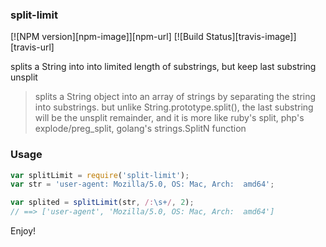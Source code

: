 ### split-limit
[![NPM version][npm-image]][npm-url]
[![Build Status][travis-image]][travis-url]

splits a String into into limited length of substrings, but keep last substring unsplit

> splits a String object into an array of strings by separating the string into substrings.
> but unlike String.prototype.split(), the last substring will be the unsplit remainder,
> and it is more like ruby's split, php's explode/preg_split, golang's strings.SplitN function


### Usage
``` js
var splitLimit = require('split-limit');
var str = 'user-agent: Mozilla/5.0, OS: Mac, Arch:  amd64';

var splited = splitLimit(str, /:\s+/, 2);
// ==> ['user-agent', 'Mozilla/5.0, OS: Mac, Arch:  amd64']
```
Enjoy!
